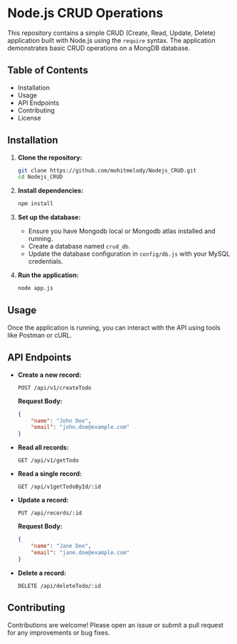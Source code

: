 # Node.js CRUD Operations

This repository contains a simple CRUD (Create, Read, Update, Delete) application built with Node.js using the `require` syntax. The application demonstrates basic CRUD operations on a MongDB database.

## Table of Contents

- Installation
- Usage
- API Endpoints
- Contributing
- License

## Installation

1. **Clone the repository:**

    ```bash
    git clone https://github.com/mohitmelody/Nodejs_CRUD.git
    cd Nodejs_CRUD
    ```

2. **Install dependencies:**

    ```bash
    npm install
    ```

3. **Set up the database:**

    - Ensure you have Mongodb local or Mongodb atlas installed and running.
    - Create a database named `crud_db`.
    - Update the database configuration in `config/db.js` with your MySQL credentials.

4. **Run the application:**

    ```bash
    node app.js
    ```

## Usage

Once the application is running, you can interact with the API using tools like Postman or cURL.

## API Endpoints

- **Create a new record:**

    ```http
    POST /api/v1/createTodo
    ```

    **Request Body:**

    ```json
    {
        "name": "John Doe",
        "email": "john.doe@example.com"
    }
    ```

- **Read all records:**

    ```http
    GET /api/v1/getTodo
    ```

- **Read a single record:**

    ```http
    GET /api/v1getTodoById/:id
    ```

- **Update a record:**

    ```http
    PUT /api/records/:id
    ```

    **Request Body:**

    ```json
    {
        "name": "Jane Doe",
        "email": "jane.doe@example.com"
    }
    ```

- **Delete a record:**

    ```http
    DELETE /api/deleteTodo/:id
    ```

## Contributing

Contributions are welcome! Please open an issue or submit a pull request for any improvements or bug fixes.

